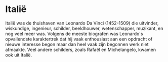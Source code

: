 # Italië

Italië was de thuishaven van Leonardo Da Vinci (1452-1509) die uitvinder,
wiskundige, ingenieur, schilder, beeldhouwer, wetenschapper, muzikant, en nog
veel meer was. Volgens de meeste biografen was Leonardo's opvallendste
karaktertrek dat hij vaak enthousiast aan een opdracht of nieuwe interesse begon
maar dan heel vaak zijn begonnen werk niet afmaakte. Veel andere schilders,
zoals Rafaël en Michelangelo, kwamen ook uit Italië.

